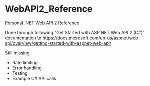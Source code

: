 # WebAPI2_Reference
Personal .NET Web API 2 Reference

Done through following "Get Started with ASP.NET Web API 2 (C#)" documentation \n
https://docs.microsoft.com/en-us/aspnet/web-api/overview/getting-started-with-aspnet-web-api/

Still missing

  - Rate limiting
  - Error handling
  - Testing
  - Example C# API calls
